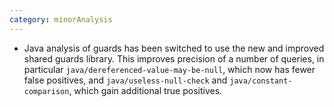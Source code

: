 ```yaml
---
category: minorAnalysis
---
```

* Java analysis of guards has been switched to use the new and improved shared guards library. This improves precision of a number of queries, in particular `java/dereferenced-value-may-be-null`, which now has fewer false positives, and `java/useless-null-check` and `java/constant-comparison`, which gain additional true positives.
